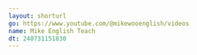 ```yaml
---
layout: shorturl
go: https://www.youtube.com/@mikewooenglish/videos
name: Mike English Teach
dt: 240731151830
---
```

